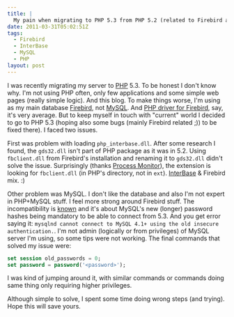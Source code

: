 ```yaml
---
title: |
  My pain when migrating to PHP 5.3 from PHP 5.2 (related to Firebird and MySQL)
date: 2011-03-31T05:02:51Z
tags:
  - Firebird
  - InterBase
  - MySQL
  - PHP
layout: post
---
```

I was recently migrating my server to [PHP][1] 5.3. To be honest I don't know why. I'm not using PHP often, only few applications and some simple web pages (really simple logic). And this blog. To make things worse, I'm using as my main database [Firebird][2], not [MySQL][3]. And [PHP driver for Firebird][4], say, it's very average. But to keep myself in touch with "current" world I decided to go to PHP 5.3 (hoping also some bugs (mainly Firebird related ;)) to be fixed there). I faced two issues.

First was problem with loading `php_interbase.dll`. After some research I found, the `gds32.dll` isn't part of PHP package as it was in 5.2. Using `fbclient.dll` from Firebird's installation and renaming it to `gds32.dll` didn't solve the issue. Surprisingly (thanks [Process Monitor][5]), the extension is looking for `fbclient.dll` (in PHP's directory, not in `ext`). [InterBase][6] & Firebird mix. :)

Other problem was MySQL. I don't like the database and also I'm not expert in PHP+MySQL stuff. I feel more strong around Firebird stuff. The incompatibility is [known][7] and it's about MySQL's new (longer) password hashes being mandatory to be able to connect from 5.3. And you get error saying it: `mysqlnd cannot connect to MySQL 4.1+ using the old insecure authentication.`. I'm not admin (logically or from privileges) of MySQL server I'm using, so some tips were not working. The final commands that solved my issue were:

```sql
set session old_passwords = 0;
set password = password('<password>');
```

I was kind of jumping around it, with similar commands or commands doing same thing only requiring higher privileges.

Although simple to solve, I spent some time doing wrong steps (and trying). Hope this will save yours.

[1]: http://www.php.net
[2]: http://www.firebirdsql.org
[3]: http://www.mysql.com
[4]: http://php.net/manual/en/book.ibase.php
[5]: http://technet.microsoft.com/en-us/sysinternals/bb896645
[6]: http://www.embarcadero.com/products/interbase
[7]: http://php.net/manual/en/migration53.incompatible.php